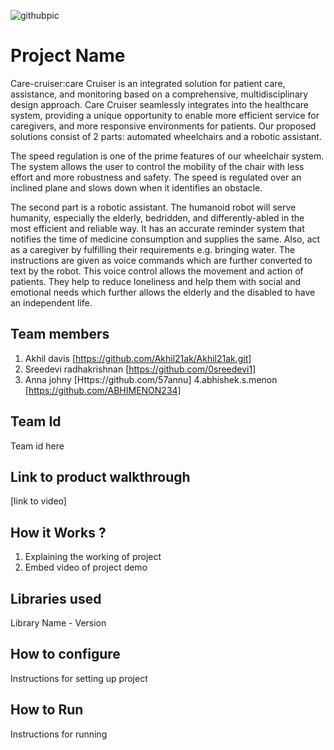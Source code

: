 ![githubpic](https://user-images.githubusercontent.com/126552313/221784874-670cd550-8440-4f18-bc5e-44257752c230.png)

# Project Name 
Care-cruiser:care Cruiser is an integrated solution for patient care, assistance, and monitoring based on a comprehensive, multidisciplinary design approach. Care Cruiser seamlessly integrates into the healthcare system, providing a unique opportunity to enable more efficient service for caregivers, and more responsive environments for patients. Our proposed solutions consist of 2 parts: automated wheelchairs and a robotic assistant.
  
The speed regulation is one of the prime features of our wheelchair system. The system allows the user to control the mobility of the chair with less effort and more robustness and safety. The speed is regulated over an inclined plane and slows down when it identifies an obstacle.
 
The second part is a robotic assistant. The humanoid robot will serve humanity, especially the elderly, bedridden, and differently-abled in the most efficient and reliable way. It has an accurate reminder system that notifies the time of medicine consumption and supplies the same. Also, act as a caregiver by fulfilling their requirements e.g. bringing water. The instructions are given as voice commands which are further converted to text by the robot. This voice control allows the movement and action of patients. They help to reduce loneliness and help them with social and emotional needs which further allows the elderly and the disabled to have an independent life.
## Team members
1. Akhil davis [https://github.com/Akhil21ak/Akhil21ak.git]
2. Sreedevi radhakrishnan [https://github.com/0sreedevi1]
3. Anna johny [Https://github.com/57annu]
4.abhishek.s.menon [https://github.com/ABHIMENON234]
## Team Id
Team id here
## Link to product walkthrough
[link to video]
## How it Works ?
1. Explaining the working of project
2. Embed video of project demo
## Libraries used
Library Name - Version
## How to configure
Instructions for setting up project
## How to Run
Instructions for running
